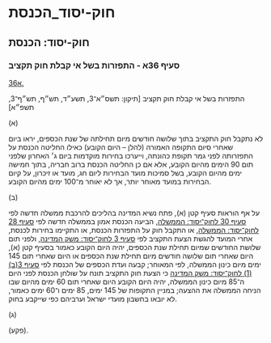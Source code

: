 # חוק-יסוד_הכנסת

## חוק-יסוד: הכנסת

### סעיף 36א - התפזרות בשל אי קבלת חוק תקציב

[36א.](https://he.wikisource.org/wiki/חוק-יסוד:_הכנסת#s_yp_36_)

התפזרות בשל אי קבלת חוק תקציב [תיקון: תשס״א־3, תשע״ד, תש״ף, תש״ף־3, תשפ״א]

(א)

לא נתקבל חוק התקציב בתוך שלושה חודשים מיום תחילתה של שנת הכספים, יראו ביום שאחרי סיום התקופה האמורה (להלן – היום הקובע) כאילו החליטה הכנסת על התפזרותה לפני גמר תקופת כהונתה, וייערכו בחירות מוקדמות ביום ג׳ האחרון שלפני תום 90 הימים מהיום הקובע, אלא אם כן החליטה הכנסת ברוב חבריה, בתוך חמישה ימים מהיום הקובע, בשל סמיכות מועד הבחירות ליום חג, מועד או זיכרון, על קיום הבחירות במועד מאוחר יותר, אך לא יאוחר מ־100 ימים מהיום הקובע.

(ב)

על אף הוראות סעיף קטן (א), פתח נשיא המדינה בהליכים להרכבת ממשלה חדשה לפי [סעיף 30 לחוק־יסוד: הממשלה](https://he.wikisource.org/wiki/חוק-יסוד:_הממשלה#s_yp_30 "חוק-יסוד: הממשלה"), הביעה הכנסת אמון בממשלה חדשה לפי [סעיף 28 לחוק־יסוד: הממשלה](https://he.wikisource.org/wiki/חוק-יסוד:_הממשלה#s_yp_28 "חוק-יסוד: הממשלה"), או התקבל חוק על התפזרות הכנסת, או התקיימו בחירות לכנסת, אחרי המועד להגשת הצעת התקציב לפי [סעיף 3 לחוק־יסוד: משק המדינה](https://he.wikisource.org/wiki/חוק-יסוד:_משק_המדינה#s_yp_3 "חוק-יסוד: משק המדינה"), ולפני תום שלושת החודשים שמיום תחילת שנת הכספים, יהיה היום הקובע כאמור בסעיף קטן (א), היום שאחרי תום שלושה חודשים מיום תחילת שנת הכספים או היום שאחרי תום 145 ימים מיום כינון הממשלה, לפי המאוחר; קבעה ועדת הכספים של הכנסת לפי [סעיף 3(ב)(1) לחוק־יסוד: משק המדינה](https://he.wikisource.org/wiki/חוק-יסוד:_משק_המדינה#s_yp_3 "חוק-יסוד: משק המדינה") כי הצעת חוק התקציב תונח על שולחן הכנסת לפני היום ה־85 מיום כינון הממשלה, יהיה היום הקובע היום שאחרי תום 60 ימים מהיום שבו הניחה הממשלה את ההצעה; במניין התקופות של 145 ימים, 85 ימים ו־60 ימים כאמור, לא יובאו בחשבון מועדי ישראל וערביהם כפי שייקבע בחוק.

(ג)

(פקע).